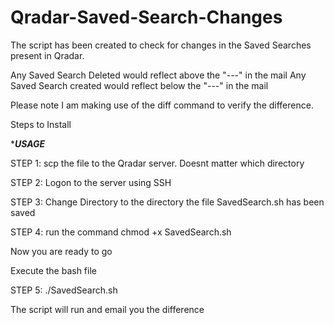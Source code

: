 # Qradar-Saved-Search-Changes

The script has been created to check for changes in the Saved Searches present in Qradar.

Any Saved Search Deleted would reflect above the "---" in the mail
Any Saved Search created would reflect below the "---" in the mail

Please note I am making use of the diff command to verify the difference. 

Steps to Install

******USAGE*****

STEP 1: scp the file to the Qradar server.  Doesnt matter which directory


STEP 2: Logon to the server using SSH


STEP 3: Change Directory to the directory the file SavedSearch.sh has been saved


STEP 4: run the command chmod +x SavedSearch.sh


Now you are ready to go

Execute the bash file

STEP 5: ./SavedSearch.sh


The script will run and email you the difference



